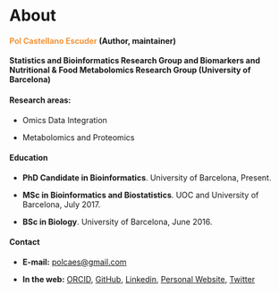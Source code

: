 # About

#### <span style="color:#f49338">Pol Castellano Escuder</span> (Author, maintainer)

**Statistics and Bioinformatics Research Group and Biomarkers and Nutritional & Food Metabolomics Research Group (University of Barcelona)**

#### Research areas:

  - Omics Data Integration  

  - Metabolomics and Proteomics  

#### Education

  - **PhD Candidate in Bioinformatics**. University of Barcelona, Present.       

  - **MSc in Bioinformatics and Biostatistics**. UOC and University of Barcelona, July 2017.

  - **BSc in Biology**. University of Barcelona, June 2016.

#### Contact

  - **E-mail:** polcaes@gmail.com    
  
  - **In the web:** [ORCID](https://orcid.org/0000-0001-6466-877X), [GitHub](https://github.com/pcastellanoescuder), [Linkedin](https://www.linkedin.com/in/pol-castellano-escuder-50bb10127/), [Personal Website](https://pcastellanoescuder.github.io), [Twitter](https://twitter.com/polcastellano_)   